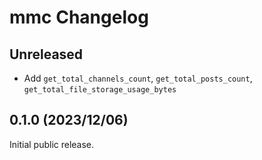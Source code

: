 # mmc Changelog

## Unreleased

* Add `get_total_channels_count`, `get_total_posts_count`, `get_total_file_storage_usage_bytes`

## 0.1.0 (2023/12/06)

Initial public release.
